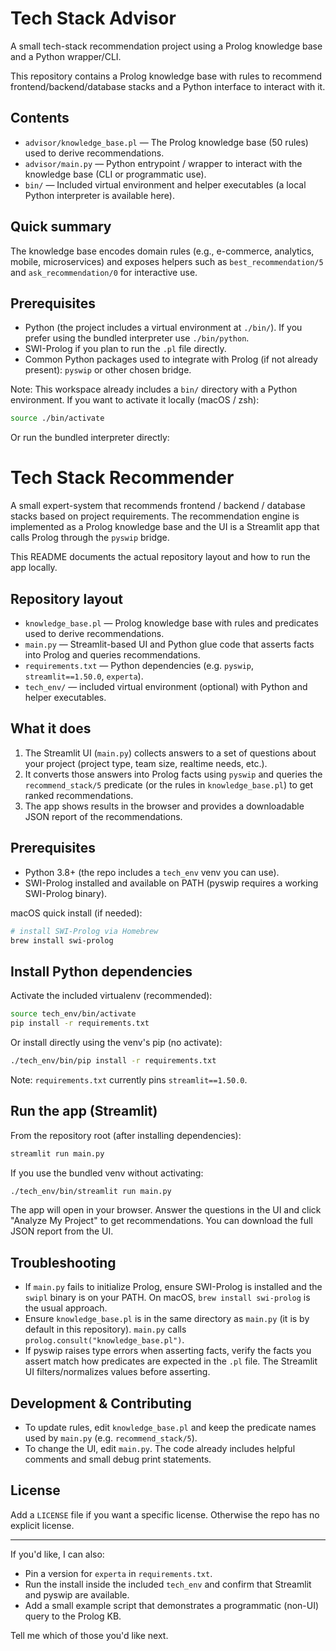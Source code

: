 # Tech Stack Advisor

A small tech-stack recommendation project using a Prolog knowledge base and a Python wrapper/CLI.

This repository contains a Prolog knowledge base with rules to recommend frontend/backend/database stacks and a Python interface to interact with it.

## Contents

- `advisor/knowledge_base.pl` — The Prolog knowledge base (50 rules) used to derive recommendations.
- `advisor/main.py` — Python entrypoint / wrapper to interact with the knowledge base (CLI or programmatic use).
- `bin/` — Included virtual environment and helper executables (a local Python interpreter is available here).

## Quick summary

The knowledge base encodes domain rules (e.g., e-commerce, analytics, mobile, microservices) and exposes helpers such as `best_recommendation/5` and `ask_recommendation/0` for interactive use.

## Prerequisites

- Python (the project includes a virtual environment at `./bin/`). If you prefer using the bundled interpreter use `./bin/python`.
- SWI-Prolog if you plan to run the `.pl` file directly.
- Common Python packages used to integrate with Prolog (if not already present): `pyswip` or other chosen bridge.

Note: This workspace already includes a `bin/` directory with a Python environment. If you want to activate it locally (macOS / zsh):

```bash
source ./bin/activate
```

Or run the bundled interpreter directly:

# Tech Stack Recommender

A small expert-system that recommends frontend / backend / database stacks based on project requirements. The recommendation engine is implemented as a Prolog knowledge base and the UI is a Streamlit app that calls Prolog through the `pyswip` bridge.

This README documents the actual repository layout and how to run the app locally.

## Repository layout

- `knowledge_base.pl` — Prolog knowledge base with rules and predicates used to derive recommendations.
- `main.py` — Streamlit-based UI and Python glue code that asserts facts into Prolog and queries recommendations.
- `requirements.txt` — Python dependencies (e.g. `pyswip`, `streamlit==1.50.0`, `experta`).
- `tech_env/` — included virtual environment (optional) with Python and helper executables.

## What it does

1. The Streamlit UI (`main.py`) collects answers to a set of questions about your project (project type, team size, realtime needs, etc.).
2. It converts those answers into Prolog facts using `pyswip` and queries the `recommend_stack/5` predicate (or the rules in `knowledge_base.pl`) to get ranked recommendations.
3. The app shows results in the browser and provides a downloadable JSON report of the recommendations.

## Prerequisites

- Python 3.8+ (the repo includes a `tech_env` venv you can use).
- SWI-Prolog installed and available on PATH (pyswip requires a working SWI-Prolog binary).

macOS quick install (if needed):

```bash
# install SWI-Prolog via Homebrew
brew install swi-prolog
```

## Install Python dependencies

Activate the included virtualenv (recommended):

```bash
source tech_env/bin/activate
pip install -r requirements.txt
```

Or install directly using the venv's pip (no activate):

```bash
./tech_env/bin/pip install -r requirements.txt
```

Note: `requirements.txt` currently pins `streamlit==1.50.0`.

## Run the app (Streamlit)

From the repository root (after installing dependencies):

```bash
streamlit run main.py
```

If you use the bundled venv without activating:

```bash
./tech_env/bin/streamlit run main.py
```

The app will open in your browser. Answer the questions in the UI and click "Analyze My Project" to get recommendations. You can download the full JSON report from the UI.

## Troubleshooting

- If `main.py` fails to initialize Prolog, ensure SWI-Prolog is installed and the `swipl` binary is on your PATH. On macOS, `brew install swi-prolog` is the usual approach.
- Ensure `knowledge_base.pl` is in the same directory as `main.py` (it is by default in this repository). `main.py` calls `prolog.consult("knowledge_base.pl")`.
- If pyswip raises type errors when asserting facts, verify the facts you assert match how predicates are expected in the `.pl` file. The Streamlit UI filters/normalizes values before asserting.

## Development & Contributing

- To update rules, edit `knowledge_base.pl` and keep the predicate names used by `main.py` (e.g. `recommend_stack/5`).
- To change the UI, edit `main.py`. The code already includes helpful comments and small debug print statements.

## License

Add a `LICENSE` file if you want a specific license. Otherwise the repo has no explicit license.

---

If you'd like, I can also:

- Pin a version for `experta` in `requirements.txt`.
- Run the install inside the included `tech_env` and confirm that Streamlit and pyswip are available.
- Add a small example script that demonstrates a programmatic (non-UI) query to the Prolog KB.

Tell me which of those you'd like next.
